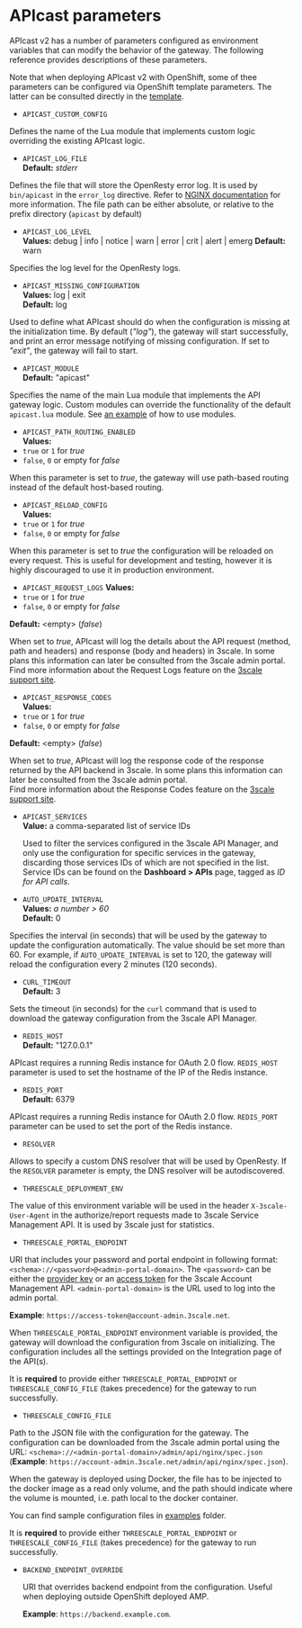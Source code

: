 # APIcast parameters

APIcast v2 has a number of parameters configured as environment variables that can modify the behavior of the gateway. The following reference provides descriptions of these parameters.

Note that when deploying APIcast v2 with OpenShift, some of thee parameters can be configured via OpenShift template parameters. The latter can be consulted directly in the [template](https://raw.githubusercontent.com/3scale/apicast/master/openshift/apicast-template.yml).
 
- `APICAST_CUSTOM_CONFIG`
 
 Defines the name of the Lua module that implements custom logic overriding the existing APIcast logic.

- `APICAST_LOG_FILE`  
 **Default:** _stderr_
 
 Defines the file that will store the OpenResty error log. It is used by `bin/apicast` in the `error_log` directive. Refer to [NGINX documentation](http://nginx.org/en/docs/ngx_core_module.html#error_log) for more information. The file path  can be either absolute, or relative to the prefix directory (`apicast` by default) 

- `APICAST_LOG_LEVEL`  
 **Values:** debug | info | notice | warn | error | crit | alert | emerg
 **Default:** warn
 
 Specifies the log level for the OpenResty logs.

- `APICAST_MISSING_CONFIGURATION`  
 **Values:** log | exit  
 **Default:** log
 
 Used to define what APIcast should do when the configuration is missing at the initialization time. By default (_"log"_), the gateway will start successfully, and print an error message notifying of missing configuration. If set to _"exit"_, the gateway will fail to start.

- `APICAST_MODULE`  
 **Default:** "apicast"
 
 Specifies the name of the main Lua module that implements the API gateway logic. Custom modules can override the functionality of the default `apicast.lua` module. See [an example](../examples/custom-module) of how to use modules.

- `APICAST_PATH_ROUTING_ENABLED`  
 **Values:**
 - `true` or `1` for _true_
 - `false`, `0` or empty for _false_
 
 When this parameter is set to _true_, the gateway will use path-based routing instead of the default host-based routing.

- `APICAST_RELOAD_CONFIG`  
 **Values:**
 - `true` or `1` for _true_
 - `false`, `0` or empty for _false_
 
 When this parameter is set to _true_ the configuration will be reloaded on every request. This is useful for development and testing, however it is highly discouraged to use it in production environment.

- `APICAST_REQUEST_LOGS`
 **Values:**
 - `true` or `1` for _true_
 - `false`, `0` or empty for _false_
 
 **Default:** \<empty\> (_false_)
 
 When set to _true_, APIcast will log the details about the API request (method, path and headers) and response (body and headers) in 3scale. In some plans this information can later be consulted from the 3scale admin portal.  
 Find more information about the Request Logs feature on the [3scale support site](https://support.3scale.net/docs/analytics/response-codes-tracking).

- `APICAST_RESPONSE_CODES`  
 **Values:**
 - `true` or `1` for _true_
 - `false`, `0` or empty for _false_
 
 **Default:** \<empty\> (_false_)
 
  When set to _true_, APIcast will log the response code of the response returned by the API backend in 3scale. In some plans this information can later be consulted from the 3scale admin portal.  
 Find more information about the Response Codes feature on the [3scale support site](https://support.3scale.net/docs/analytics/response-codes-tracking).
 
- `APICAST_SERVICES`  
 **Value:** a comma-separated list of service IDs
 
  Used to filter the services configured in the 3scale API Manager, and only use the configuration for specific services in the gateway, discarding those services IDs of which are not specified in the list.  
  Service IDs can be found on the **Dashboard > APIs** page, tagged as _ID for API calls_.

- `AUTO_UPDATE_INTERVAL`  
 **Values:** _a number > 60_  
 **Default:** 0

 Specifies the interval (in seconds) that will be used by the gateway to update the configuration automatically. The value should be set more than 60. For example, if `AUTO_UPDATE_INTERVAL` is set to 120, the gateway will reload the configuration every 2 minutes (120 seconds).
 
- `CURL_TIMEOUT`  
 **Default:** 3
 
 Sets the timeout (in seconds) for the `curl` command that is used to download the gateway configuration from the 3scale API Manager.

- `REDIS_HOST`  
 **Default:** "127.0.0.1"

 APIcast requires a running Redis instance for OAuth 2.0 flow. `REDIS_HOST` parameter is used to set the hostname of the IP of the Redis instance.
 
- `REDIS_PORT`  
 **Default:** 6379
 
 APIcast requires a running Redis instance for OAuth 2.0 flow. `REDIS_PORT` parameter can be used to set the port of the Redis instance.
 
- `RESOLVER`
 
 Allows to specify a custom DNS resolver that will be used by OpenResty. If the `RESOLVER` parameter is empty, the DNS resolver will be autodiscovered. 
 
- `THREESCALE_DEPLOYMENT_ENV`
 
 The value of this environment variable will be used in the header `X-3scale-User-Agent` in the authorize/report requests made to 3scale Service Management API. It is used by 3scale just for statistics.

- `THREESCALE_PORTAL_ENDPOINT`
 
 URI that includes your password and portal endpoint in following format: `<schema>://<password>@<admin-portal-domain>`. The `<password>` can be either the [provider key](https://support.3scale.net/docs/terminology#apikey) or an [access token](https://support.3scale.net/docs/terminology#tokens) for the 3scale Account Management API. `<admin-portal-domain>` is the URL used to log into the admin portal.
 
 **Example**: `https://access-token@account-admin.3scale.net`.
 
 When `THREESCALE_PORTAL_ENDPOINT` environment variable is provided, the gateway will download the configuration from 3scale on initializing. The configuration includes all the settings provided on the Integration page of the API(s).
 
 It is **required** to provide either `THREESCALE_PORTAL_ENDPOINT` or `THREESCALE_CONFIG_FILE` (takes precedence) for the gateway to run successfully.

- `THREESCALE_CONFIG_FILE`
 
 Path to the JSON file with the configuration for the gateway. The configuration can be downloaded from the 3scale admin portal using the URL: `<schema>://<admin-portal-domain>/admin/api/nginx/spec.json` (**Example**: `https://account-admin.3scale.net/admin/api/nginx/spec.json`).
 
 When the gateway is deployed using Docker, the file has to be injected to the docker image as a read only volume, and the path should indicate where the volume is mounted, i.e. path local to the docker container.
 
 You can find sample configuration files in [examples](https://github.com/3scale/apicast/tree/master/examples/configuration) folder.
 
 It is **required** to provide either `THREESCALE_PORTAL_ENDPOINT` or `THREESCALE_CONFIG_FILE` (takes precedence) for the gateway to run successfully.

- `BACKEND_ENDPOINT_OVERRIDE`

  URI that overrides backend endpoint from the configuration. Useful when deploying outside OpenShift deployed AMP.

  **Example**: `https://backend.example.com`.
